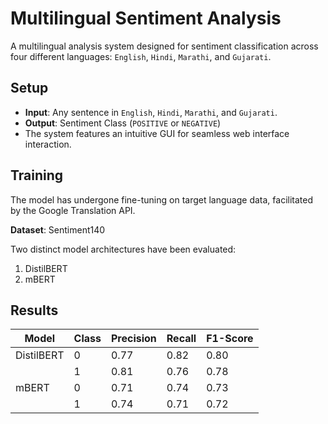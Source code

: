# Multilingual Sentiment Analysis

A multilingual analysis system designed for sentiment classification across four different languages: `English`, `Hindi`, `Marathi`, and `Gujarati`.

## Setup
- **Input**: Any sentence in `English`, `Hindi`, `Marathi`, and `Gujarati`.
- **Output**: Sentiment Class (`POSITIVE` or `NEGATIVE`)
- The system features an intuitive GUI for seamless web interface interaction.

## Training
The model has undergone fine-tuning on target language data, facilitated by the Google Translation API.

**Dataset**: Sentiment140

Two distinct model architectures have been evaluated:
1. DistilBERT
2. mBERT

## Results
| Model           | Class | Precision | Recall | F1-Score |
|-----------------|-------|-----------|--------|----------|
| DistilBERT      |   0   |    0.77   |  0.82  |   0.80   |
|                 |   1   |    0.81   |  0.76  |   0.78   |
| mBERT           |   0   |    0.71   |  0.74  |   0.73   |
|                 |   1   |    0.74   |  0.71  |   0.72   |

